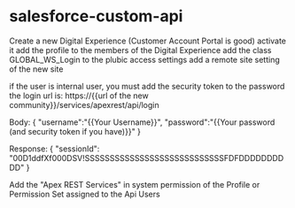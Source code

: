 # salesforce-custom-api
Create a new Digital Experience (Customer Account Portal is good)
activate it
add the profile to the members of the Digital Experience
add the class GLOBAL_WS_Login to the plubic access settings
add a remote site setting of the new site

if the user is internal user, you must add the security token to the password
the login url is:
https://{{url of the new community}}/services/apexrest/api/login

Body:
{
    "username":"{{Your Username}}", 
    "password":"{{Your password (and security token if you have)}}"
}


Response:
{
"sessionId": "00D1ddfXf000DSV!SSSSSSSSSSSSSSSSSSSSSSSSSSSSFDFDDDDDDDDDD"
}


Add the "Apex REST Services" in system permission of the Profile or Permission Set assigned to the Api Users 







